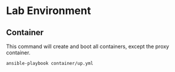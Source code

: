 # Lab Environment

## Container

This command will create and boot all containers, except the proxy container.

```
ansible-playbook container/up.yml
```
